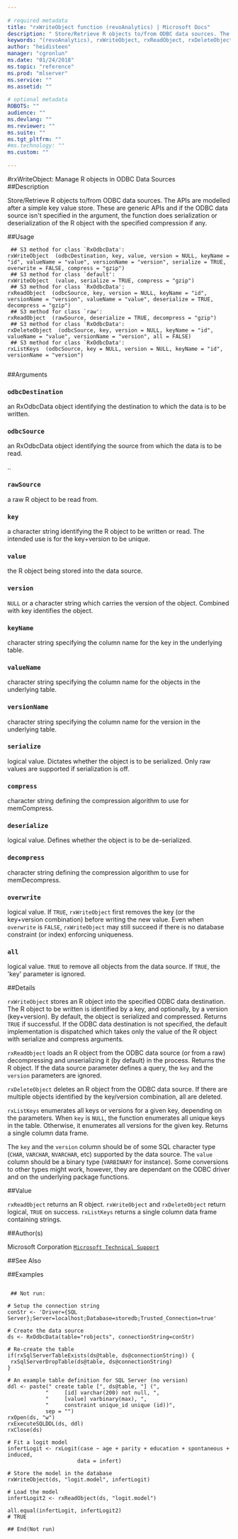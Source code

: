 ```yaml
--- 
 
# required metadata 
title: "rxWriteObject function (revoAnalytics) | Microsoft Docs" 
description: " Store/Retrieve R objects to/from ODBC data sources. The APIs are modelled after a simple key value store. These are generic APIs and if the ODBC data source isn't specified in the argument, the function does serialization or deserialization of the R object with the specified compression if any. " 
keywords: "(revoAnalytics), rxWriteObject, rxReadObject, rxDeleteObject, rxListKeys" 
author: "heidisteen" 
manager: "cgronlun" 
ms.date: "01/24/2018" 
ms.topic: "reference" 
ms.prod: "mlserver" 
ms.service: "" 
ms.assetid: "" 
 
# optional metadata 
ROBOTS: "" 
audience: "" 
ms.devlang: "" 
ms.reviewer: "" 
ms.suite: "" 
ms.tgt_pltfrm: "" 
#ms.technology: "" 
ms.custom: "" 
 
--- 
```

 
 
 
 
 
 #rxWriteObject:  Manage R objects in ODBC Data Sources  
 ##Description
 
Store/Retrieve R objects to/from ODBC data sources. The APIs are modelled after a
simple key value store. These are generic APIs and if the ODBC data source isn't specified in the argument,
the function does serialization or deserialization of the R object with the specified compression if any.
 
 
 ##Usage

```   
 ## S3 method for class `RxOdbcData':
rxWriteObject  (odbcDestination, key, value, version = NULL, keyName = "id", valueName = "value", versionName = "version", serialize = TRUE, overwrite = FALSE, compress = "gzip")
 ## S3 method for class `default':
rxWriteObject  (value, serialize = TRUE, compress = "gzip")
 ## S3 method for class `RxOdbcData':
rxReadObject  (odbcSource, key, version = NULL, keyName = "id", versionName = "version", valueName = "value", deserialize = TRUE, decompress = "gzip")
 ## S3 method for class `raw':
rxReadObject  (rawSource, deserialize = TRUE, decompress = "gzip")
 ## S3 method for class `RxOdbcData':
rxDeleteObject  (odbcSource, key, version = NULL, keyName = "id", valueName = "value", versionName = "version", all = FALSE)
 ## S3 method for class `RxOdbcData':
rxListKeys  (odbcSource, key = NULL, version = NULL, keyName = "id", versionName = "version")
 
```
 
 
 ##Arguments

   
    
 ### `odbcDestination`
  an RxOdbcData object identifying the destination to which the data is to be written.  
  
    
 ### `odbcSource`
  an RxOdbcData object identifying the source from which the data is to be read.  
  
  ..  
 ### `rawSource`
  a raw R object to be read from.  
  
    
 ### `key`
 a character string identifying the R object to be written or read. The intended use is  for the key+version to be unique.  
  
    
 ### `value`
 the R object being stored into the data source.  
  
    
 ### `version`
 `NULL` or a character string which carries the version of the object.  Combined with key identifies the object.  
  
    
 ### `keyName`
 character string specifying the column name for the key in the underlying table.   
  
    
 ### `valueName`
 character string specifying the column name for the objects in the underlying table.  
  
    
 ### `versionName`
 character string specifying the column name for the version in the underlying table.  
  
  
    
 ### `serialize`
 logical value. Dictates whether the object is to be serialized. Only raw values are supported if serialization is off.  
  
  
    
 ### `compress`
 character string defining the compression algorithm to use for memCompress.  
  
  
    
 ### `deserialize`
 logical value. Defines whether the object is to be de-serialized.  
  
  
    
 ### `decompress`
 character string defining the compression algorithm to use for memDecompress.  
  
  
    
 ### `overwrite`
 logical value. If `TRUE`, `rxWriteObject` first removes the key (or the key+version combination) before writing the new value. Even when `overwrite` is `FALSE`, `rxWriteObject` may still succeed if there is no database constraint (or index) enforcing uniqueness.  
  
  
    
 ### `all`
 logical value. `TRUE` to remove all objects from the data source. If `TRUE`, the 'key' parameter is ignored.  
  
 
 
 ##Details
 
`rxWriteObject` stores an R object into the specified ODBC data destination.
The R object to be written is identified by a key, and optionally, by a version (key+version). By default, the
object is serialized and compressed. Returns `TRUE` if successful.
If the ODBC data destination is not specified, the default implementation is dispatched
which takes only the value of the R object with serialize and compress arguments.

`rxReadObject` loads an R object from the ODBC data source (or from a raw) decompressing and
unserializing it (by default) in the process. Returns the R object. If the data source
parameter defines a query, the `key` and the `version` parameters are 
ignored.

`rxDeleteObject` deletes an R object from the ODBC data source. If there are
multiple objects identified by the key/version combination, all are deleted.

`rxListKeys` enumerates all keys or versions for a given key, depending
on the parameters. When `key` is `NULL`, the function enumerates
all unique keys in the table. Otherwise, it enumerates all versions for the given key.
Returns a single column data frame.

The `key` and the `version` column should be of some SQL character type
(`CHAR`, `VARCHAR`, `NVARCHAR`, etc) supported by the data source.
The `value` column should be a binary type (`VARBINARY` for instance). Some
conversions to other types might work, however, they are dependant on the ODBC driver
and on the underlying package functions.
 
 
 ##Value
 
`rxReadObject` returns an R object.
`rxWriteObject` and `rxDeleteObject` return logical, `TRUE` on success.
`rxListKeys` returns a single column data frame containing strings.
 
 ##Author(s)
 
Microsoft Corporation [`Microsoft Technical Support`](https://go.microsoft.com/fwlink/?LinkID=698556&clcid=0x409)

 
 
 
 ##See Also
 
   
 ##Examples

 ```
   
  ## Not run:
 
# Setup the connection string
conStr <- 'Driver={SQL Server};Server=localhost;Database=storedb;Trusted_Connection=true'

# Create the data source
ds <- RxOdbcData(table="robjects", connectionString=conStr)

# Re-create the table
if(rxSqlServerTableExists(ds@table, ds@connectionString)) {
  rxSqlServerDropTable(ds@table, ds@connectionString)
}

# An example table definition for SQL Server (no version)
ddl <- paste(" create table [", ds@table, "] (",
             "     [id] varchar(200) not null, ",
             "     [value] varbinary(max), ",
             "     constraint unique_id unique (id))",
             sep = "")
rxOpen(ds, "w")
rxExecuteSQLDDL(ds, ddl)
rxClose(ds)

# Fit a logit model
infertLogit <- rxLogit(case ~ age + parity + education + spontaneous + induced,
                       data = infert)

# Store the model in the database
rxWriteObject(ds, "logit.model", infertLogit)

# Load the model
infertLogit2 <- rxReadObject(ds, "logit.model")

all.equal(infertLogit, infertLogit2)
# TRUE

 ## End(Not run) 
  
 
```
 

